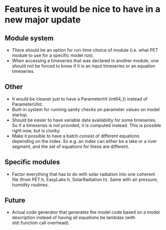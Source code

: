 # Features it would be nice to have in a new major update

## Module system
- There should be an option for run-time choice of module (i.e. what PET module to use for a specific model run).
- When accessing a timeseries that was declared in another module, one should not be forced to know if it is an input timeseries or an equation timeseries.

## Other
- It would be cleaner just to have a ParameterInt (int64_t) instead of ParameterUInt.
- Built-in system for running sanity checks on parameter values on model startup.
- Should be easier to have variable data availability for some timeseries. So if a timeseries is not provided, it is computed instead. This is possible right now, but is clunky.
- Make it possible to have a batch consist of different equations depending on the index. So e.g. an index can either be a lake or a river segment, and the set of equations for these are different.

## Specific modules
- Factor everything that has to do with solar radiation into one coherent file (from PET.h, EasyLake.h, SolarRadiation.h). Same with air pressure, humidity routines.

## Future
- Actual code generator that generates the model code based on a model description instead of having all equations be lambdas (with std::function call overhead).
